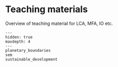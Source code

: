 # Teaching materials

Overview of teaching material for LCA, MFA, IO etc.

```{toctree}
---
hidden: true
maxdepth: 4
---
planetary_boundaries
sem
sustainable_development
```